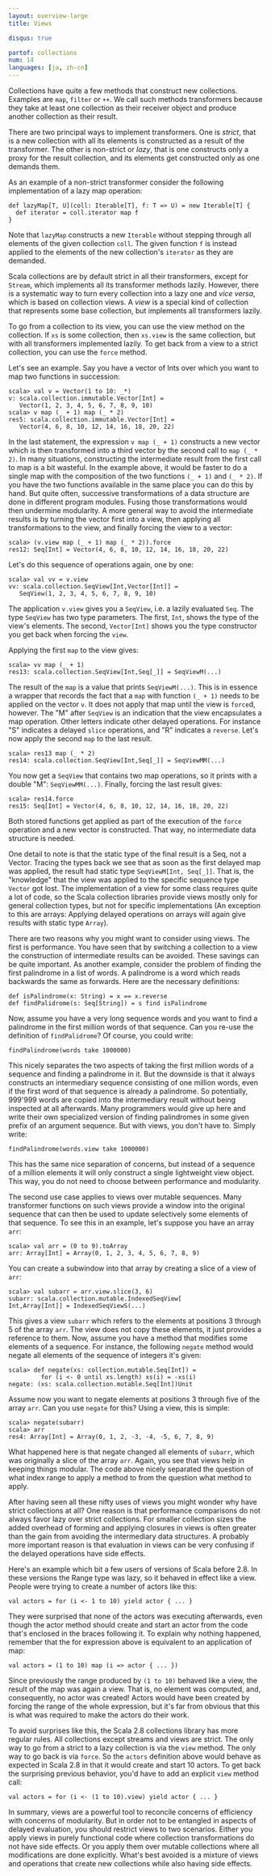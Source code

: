 ```yaml
---
layout: overview-large
title: Views

disqus: true

partof: collections
num: 14
languages: [ja, zh-cn]
---
```


Collections have quite a few methods that construct new collections. Examples are `map`, `filter` or `++`. We call such methods transformers because they take at least one collection as their receiver object and produce another collection as their result.

There are two principal ways to implement transformers. One is _strict_, that is a new collection with all its elements is constructed as a result of the transformer. The other is non-strict or _lazy_, that is one constructs only a proxy for the result collection, and its elements get constructed only as one demands them.

As an example of a non-strict transformer consider the following implementation of a lazy map operation:

    def lazyMap[T, U](coll: Iterable[T], f: T => U) = new Iterable[T] {
      def iterator = coll.iterator map f
    }

Note that `lazyMap` constructs a new `Iterable` without stepping through all elements of the given collection `coll`. The given function `f` is instead applied to the elements of the new collection's `iterator` as they are demanded.

Scala collections are by default strict in all their transformers, except for `Stream`, which implements all its transformer methods lazily. However, there is a systematic way to turn every collection into a lazy one and _vice versa_, which is based on collection views. A _view_ is a special kind of collection that represents some base collection, but implements all transformers lazily.

To go from a collection to its view, you can use the view method on the collection. If `xs` is some collection, then `xs.view` is the same collection, but with all transformers implemented lazily. To get back from a view to a strict collection, you can use the `force` method.

Let's see an example. Say you have a vector of Ints over which you want to map two functions in succession:

    scala> val v = Vector(1 to 10: _*)
    v: scala.collection.immutable.Vector[Int] =
       Vector(1, 2, 3, 4, 5, 6, 7, 8, 9, 10)
    scala> v map (_ + 1) map (_ * 2)
    res5: scala.collection.immutable.Vector[Int] = 
       Vector(4, 6, 8, 10, 12, 14, 16, 18, 20, 22)

In the last statement, the expression `v map (_ + 1)` constructs a new vector which is then transformed into a third vector by the second call to `map (_ * 2)`. In many situations, constructing the intermediate result from the first call to map is a bit wasteful. In the example above, it would be faster to do a single map with the composition of the two functions `(_ + 1)` and `(_ * 2)`. If you have the two functions available in the same place you can do this by hand. But quite often, successive transformations of a data structure are done in different program modules. Fusing those transformations would then undermine modularity. A more general way to avoid the intermediate results is by turning the vector first into a view, then applying all transformations to the view, and finally forcing the view to a vector:

    scala> (v.view map (_ + 1) map (_ * 2)).force
    res12: Seq[Int] = Vector(4, 6, 8, 10, 12, 14, 16, 18, 20, 22)  

Let's do this sequence of operations again, one by one:

    scala> val vv = v.view
    vv: scala.collection.SeqView[Int,Vector[Int]] = 
       SeqView(1, 2, 3, 4, 5, 6, 7, 8, 9, 10)

The application `v.view` gives you a `SeqView`, i.e. a lazily evaluated `Seq`. The type `SeqView` has two type parameters. The first, `Int`, shows the type of the view's elements. The second, `Vector[Int]` shows you the type constructor you get back when forcing the `view`.

Applying the first `map` to the view gives:

    scala> vv map (_ + 1)
    res13: scala.collection.SeqView[Int,Seq[_]] = SeqViewM(...)

The result of the `map` is a value that prints `SeqViewM(...)`. This is in essence a wrapper that records the fact that a `map` with function `(_ + 1)` needs to be applied on the vector `v`. It does not apply that map until the view is `force`d, however. The "M" after `SeqView` is an indication that the view encapsulates a map operation. Other letters indicate other delayed operations. For instance "S" indicates a delayed `slice` operations, and "R" indicates a `reverse`. Let's now apply the second `map` to the last result.

    scala> res13 map (_ * 2)
    res14: scala.collection.SeqView[Int,Seq[_]] = SeqViewMM(...)

You now get a `SeqView` that contains two map operations, so it prints with a double "M": `SeqViewMM(...)`. Finally, forcing the last result gives:

    scala> res14.force
    res15: Seq[Int] = Vector(4, 6, 8, 10, 12, 14, 16, 18, 20, 22)

Both stored functions get applied as part of the execution of the `force` operation and a new vector is constructed. That way, no intermediate data structure is needed.

One detail to note is that the static type of the final result is a Seq, not a Vector. Tracing the types back we see that as soon as the first delayed map was applied, the result had static type `SeqViewM[Int, Seq[_]]`. That is, the "knowledge" that the view was applied to the specific sequence type `Vector` got lost. The implementation of a view for some class requires quite a lot of code, so the Scala collection libraries provide views mostly only for general collection types, but not for specific implementations (An exception to this are arrays: Applying delayed operations on arrays will again give results with static type `Array`).

There are two reasons why you might want to consider using views. The first is performance. You have seen that by switching a collection to a view the construction of intermediate results can be avoided. These savings can be quite important. As another example, consider the problem of finding the first palindrome in a list of words. A palindrome is a word which reads backwards the same as forwards. Here are the necessary definitions:

    def isPalindrome(x: String) = x == x.reverse
    def findPalidrome(s: Seq[String]) = s find isPalindrome

Now, assume you have a very long sequence words and you want to find a palindrome in the first million words of that sequence. Can you re-use the definition of `findPalidrome`? Of course, you could write:

    findPalindrome(words take 1000000)

This nicely separates the two aspects of taking the first million words of a sequence and finding a palindrome in it. But the downside is that it always constructs an intermediary sequence consisting of one million words, even if the first word of that sequence is already a palindrome. So potentially, 999'999 words are copied into the intermediary result without being inspected at all afterwards. Many programmers would give up here and write their own specialized version of finding palindromes in some given prefix of an argument sequence. But with views, you don't have to. Simply write:

    findPalindrome(words.view take 1000000)

This has the same nice separation of concerns, but instead of a sequence of a million elements it will only construct a single lightweight view object. This way, you do not need to choose between performance and modularity.

The second use case applies to views over mutable sequences. Many transformer functions on such views provide a window into the original sequence that can then be used to update selectively some elements of that sequence. To see this in an example, let's suppose you have an array `arr`:

    scala> val arr = (0 to 9).toArray
    arr: Array[Int] = Array(0, 1, 2, 3, 4, 5, 6, 7, 8, 9)

You can create a subwindow into that array by creating a slice of a view of `arr`:

    scala> val subarr = arr.view.slice(3, 6)
    subarr: scala.collection.mutable.IndexedSeqView[
    Int,Array[Int]] = IndexedSeqViewS(...)

This gives a view `subarr` which refers to the elements at positions 3 through 5 of the array `arr`. The view does not copy these elements, it just provides a reference to them. Now, assume you have a method that modifies some elements of a sequence. For instance, the following `negate` method would negate all elements of the sequence of integers it's given:

    scala> def negate(xs: collection.mutable.Seq[Int]) =
             for (i <- 0 until xs.length) xs(i) = -xs(i)
    negate: (xs: scala.collection.mutable.Seq[Int])Unit

Assume now you want to negate elements at positions 3 through five of the array `arr`. Can you use `negate` for this? Using a view, this is simple:

    scala> negate(subarr)
    scala> arr
    res4: Array[Int] = Array(0, 1, 2, -3, -4, -5, 6, 7, 8, 9)

What happened here is that negate changed all elements of `subarr`, which was originally a slice of the array `arr`. Again, you see that views help in keeping things modular. The code above nicely separated the question of what index range to apply a method to from the question what method to apply.

After having seen all these nifty uses of views you might wonder why have strict collections at all? One reason is that performance comparisons do not always favor lazy over strict collections. For smaller collection sizes the added overhead of forming and applying closures in views is often greater than the gain from avoiding the intermediary data structures. A probably more important reason is that evaluation in views can be very confusing if the delayed operations have side effects.

Here's an example which bit a few users of versions of Scala before 2.8. In these versions the Range type was lazy, so it behaved in effect like a view. People were trying to create a number of actors like this:


    val actors = for (i <- 1 to 10) yield actor { ... }

They were surprised that none of the actors was executing afterwards, even though the actor method should create and start an actor from the code that's enclosed in the braces following it. To explain why nothing happened, remember that the for expression above is equivalent to an application of map:

    val actors = (1 to 10) map (i => actor { ... })

Since previously the range produced by `(1 to 10)` behaved like a view, the result of the map was again a view. That is, no element was computed, and, consequently, no actor was created! Actors would have been created by forcing the range of the whole expression, but it's far from obvious that this is what was required to make the actors do their work.

To avoid surprises like this, the Scala 2.8 collections library has more regular rules. All collections except streams and views are strict. The only way to go from a strict to a lazy collection is via the `view` method. The only way to go back is via `force`. So the `actors` definition above would behave as expected in Scala 2.8 in that it would create and start 10 actors. To get back the surprising previous behavior, you'd have to add an explicit `view` method call:

    val actors = for (i <- (1 to 10).view) yield actor { ... }

In summary, views are a powerful tool to reconcile concerns of efficiency with concerns of modularity. But in order not to be entangled in aspects of delayed evaluation, you should restrict views to two scenarios. Either you apply views in purely functional code where collection transformations do not have side effects. Or you apply them over mutable collections where all modifications are done explicitly. What's best avoided is a mixture of views and operations that create new collections while also having side effects.



